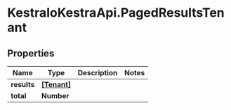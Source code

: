 # KestraIoKestraApi.PagedResultsTenant

## Properties

Name | Type | Description | Notes
------------ | ------------- | ------------- | -------------
**results** | [**[Tenant]**](Tenant.md) |  | 
**total** | **Number** |  | 


